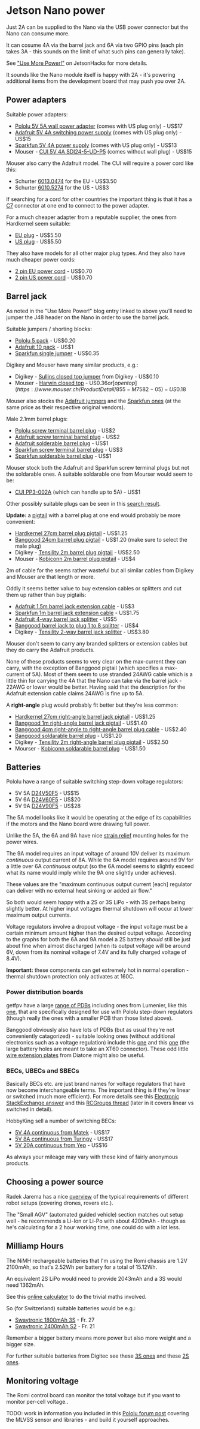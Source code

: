 Jetson Nano power
=================

Just 2A can be supplied to the Nano via the USB power connector but the Nano can consume more.

It can cosume 4A via the barrel jack and 6A via two GPIO pins (each pin takes 3A - this sounds on the limit of what such pins can generally take).

See ["Use More Power!"](https://www.jetsonhacks.com/2019/04/10/jetson-nano-use-more-power/) on JetsonHacks for more details.

It sounds like the Nano module itself is happy with 2A - it's powering additional items from the development board that may push you over 2A.

Power adapters
--------------

Suitable power adapters:

* [Pololu 5V 5A wall power adapter](https://www.pololu.com/product/1462) (comes with US plug only) - US$17
* [Adafruit 5V 4A switching power supply](https://www.adafruit.com/product/1466) (comes with US plug only) - US$15
* [Sparkfun 5V 4A power supply](https://www.sparkfun.com/products/15352) (comes with US plug only) - US$13
* Mouser - [CUI 5V 4A SDI24-5-UD-P5](https://www.mouser.ch/ProductDetail/490-SDI24-5-UD-P5) (comes without wall plug) - US$15

Mouser also carry the Adafruit model. The CUI will require a power cord like this:

* Schurter [6013.0474](https://www.mouser.ch/ProductDetail/693-6013.0474) for the EU - US$3.50
* Schurter [6010.5274](https://www.mouser.ch/ProductDetail/693-6010.5274) for the US - US$3

If searching for a cord for other countries the important thing is that it has a [C7](https://en.wikipedia.org/wiki/IEC_60320#C7/C8_coupler) connector at one end to connect to the power adapter.

For a much cheaper adapter from a reputable supplier, the ones from Hardkernel seem suitable:

* [EU plug](https://www.hardkernel.com/shop/5v-4a-power-supply-eu-plug-2/) - US$5.50
* [US plug](https://www.hardkernel.com/shop/5v-4a-power-supply-us-plug-2/) - US$5.50

They also have models for all other major plug types. And they also have much cheaper power cords:

* [2 pin EU power cord](https://www.hardkernel.com/shop/2pin-eu-power-cord/) - US$0.70
* [2 pin US power cord](https://www.hardkernel.com/shop/2pin-us-power-cord/) - US$0.70

Barrel jack
-----------

As noted in the "Use More Power!" blog entry linked to above you'll need to jumper the J48 header on the Nano in order to use the barrel jack.

Suitable jumpers / shorting blocks:

* [Pololu 5 pack](https://www.pololu.com/product/970) - US$0.20
* [Adafruit 10 pack](https://www.adafruit.com/product/3525) - US$1
* [Sparkfun single jumper](https://www.sparkfun.com/products/9044) - US$0.35

Digikey and Mouser have many similar products, e.g.:

* Digikey - [Sullins closed top jumper](https://www.digikey.com/product-detail/en/sullins-connector-solutions/SPC02SYAN/S9001-ND/76375) from Digikey - US$0.10
* Mouser - [Harwin closed top](https://www.mouser.ch/ProductDetail/855-M7686-05) - US$0.36 or [open top](https://www.mouser.ch/ProductDetail/855-M7582-05) - US$0.18

Mouser also stocks the [Adafruit jumpers](https://www.mouser.ch/ProductDetail/485-3525) and the [Sparkfun ones](https://www.mouser.ch/ProductDetail/474-PRT-09044) (at the same price as their respective original vendors).

Male 2.1mm barrel plugs:

* [Pololu screw terminal barrel plug](https://www.pololu.com/product/2448) - US$2
* [Adafruit screw terminal barrel plug](https://www.adafruit.com/product/369) - US$2
* [Adafruit solderable barrel plug](https://www.adafruit.com/product/3310) - US$1
* [Sparkfun screw terminal barrel plug](https://www.sparkfun.com/products/10287) - US$3
* [Sparkfun solderable barrel plug](https://www.sparkfun.com/products/11476) - US$1

Mouser stock both the Adafruit and Sparkfun screw terminal plugs but not the soldarable ones. A suitable soldarable one from Mourser would seem to be:

* [CUI PP3-002A](https://www.mouser.ch/ProductDetail/490-PP3-002A) (which can handle up to 5A) - US$1

Other possibly suitable plugs can be seen in this [search result](https://www.mouser.ch/Connectors/Power-Connectors/DC-Power-Connectors/_/N-axittZ1yzvvqx?P=1z0x8ggZ1z0x878Z1z0x8glZ1z0wxf2Z1z0wxfcZ1z0vlpqZ1z0xbxo&Ns=Pricing|0).

**Update:** a [pigtail](https://www.computerlanguage.com/results.php?definition=pigtail) with a barrel plug at one end would probably be more convenient:

* [Hardkernel 27cm barrel plug pigtail](https://www.hardkernel.com/shop/dc-plug-cable-assembly-5-5mm/) - US$1.25
* [Banggood 24cm barrel plug pigtail](https://www.banggood.com/DC12V-MaleFemale-Power-Supply-Jack-Connector-Cable-Plug-Cord-Wire-5_5mm-x-2_1mm-p-1182642.html) - US$1.20 (make sure to select the male plug)
* Digikey - [Tensility 2m barrel plug pigtail](https://www.digikey.com/product-detail/en/tensility-international-corp/CA-2185/CP-2185-ND/568576) - US$2.50
* Mouser - [Kobiconn 2m barrel plug pigtail](https://www.mouser.ch/ProductDetail/172-7443-E) - US$4

2m of cable for the seems rather wasteful but all similar cables from Digikey and Mouser are that length or more.

Oddly it seems better value to buy extension cables or splitters and cut them up rather than buy pigtails:

* [Adafruit 1.5m barrel jack extension cable](https://www.adafruit.com/product/327) - US$3
* [Sparkfun 1m barrel jack extension cable](https://www.sparkfun.com/products/11706) - US$1.75
* [Adafruit 4-way barrel jack splitter](https://www.adafruit.com/product/1352) - US$5
* [Banggood barrel jack to plug 1 to 8 splitter](https://www.banggood.com/5_5-x-2_1mm-Female-To-Male-Plug-DC-Splitter-Connector-For-LED-Lighting-p-975267.html) - US$4
* Digikey - [Tensility 2-way barrel jack splitter](https://www.digikey.com/product-detail/en/tensility-international-corp/10-02743/839-1476-ND/8753166) - US$3.80

Mouser don't seem to carry any branded splitters or extension cables but they do carry the Adafruit products.

None of these products seems to very clear on the max-current they can carry, with the exception of Banggood pigtail (which specifies a max-current of 5A). Most of them seem to use stranded 24AWG cable which is a little thin for carrying the 4A that the Nano can take via the barrel jack - 22AWG or lower would be better. Having said that the description for the Adafruit extension cable claims 24AWG is fine up to 5A.

A **right-angle** plug would probably fit better but they're less common:

* [Hardkernel 27cm right-angle barrel jack pigtail](https://www.hardkernel.com/shop/dc-plug-cable-assembly-5-5mm-l-type/) - US$1.25
* [Banggood 1m right-angle barrel jack pigtail](https://www.banggood.com/DC-1m-5_52_1mm-22AWG-L-Shape-Male-Power-Extension-Cable-Wire-p-1364243.html) - US$1.40
* [Banggood 4cm right-angle to right-angle barrel plug cable](https://www.banggood.com/DC-Tip-Power-Plug-Jack-Connector-Dual-5_5-x-2_1mm-Male-Right-Angle-Cord-Cable-p-1161332.html) - US$2.40
* [Banggood soldarable barrel plug](https://www.banggood.com/2_5x5_5mm-Right-Angle-L-90-Male-Plug-Jack-DC-Power-Tip-Socket-Connector-Adapter-p-1023090.html) - US$1.20
* Digikey - [Tensility 2m right-angle barrel plug pigtail](https://www.digikey.com/product-detail/en/tensility-international-corp/CA-2189/CP-2189-ND/568580) - US$2.50
* Mourser - [Kobiconn soldarable barrel plug](https://www.mouser.ch/ProductDetail/173-5521TIP-EX) - US$1.50


Batteries
---------

Pololu have a range of suitable switching step-down voltage regulators:

* 5V 5A [D24V50F5](https://www.pololu.com/product/2851) - US$15
* 5V 6A [D24V60F5](https://www.pololu.com/product/2865) - US$20
* 5V 9A [D24V90F5](https://www.pololu.com/product/2866) - US$28

The 5A model looks like it would be operating at the edge of its capabilities if the motors and the Nano board were drawing full power.

Unlike the 5A, the 6A and 9A have nice [strain relief](https://a.pololu-files.com/picture/0J5818.1200.jpg?ada7981fba447658ea0884e2f7c9ef31) mounting holes for the power wires.

The 9A model requires an input voltage of around 10V  deliver its maximum _continuous_ output current of 8A. While the 6A model requires around 9V for a little over 6A _continuous_ output (so the 6A model seems to slightly exceed what its name would imply while the 9A one slightly under achieves).

These values are the "maximum continuous output current [each] regulator can deliver with no external heat sinking or added air flow."

So both would seem happy with a 2S or 3S LiPo - with 3S perhaps being slightly better. At higher input voltages thermal shutdown will occur at lower maximum output currents.

Voltage regulators involve a dropout voltage - the input voltage must be a certain minimum amount higher than the desired output voltage. According to the graphs for both the 6A and 9A model a 2S battery _should_ still be just about fine when almost discharged (when its output voltage will be around 6V, down from its nominal voltage of 7.4V and its fully charged voltage of 8.4V).

**Important:** these components can get extremely hot in normal operation - thermal shutdown protection only activates at 160C.

### Power distribution boards

getfpv have a large [range of PDBs](https://www.getfpv.com/electronics/power-distribution-boards-pdb.html?dir=asc&order=price) including ones from Lumenier, like this [one](https://www.getfpv.com/lumenier-4power-mini-pdb.html), that are specifically designed for use with Pololu step-down regulators (though really the ones with a smaller PCB than those listed above).

Banggood obviously also have lots of PDBs (but as usual they're not conveniently catagorized) - suitable looking ones (without additional electronics such as a voltage regulation) include this [one](https://www.banggood.com/30x30-35x35-PCB-ESC-Power-Distribution-Board-For-MINI-Quadcopter-Multicopter-p-984686.html) and this [one](https://www.banggood.com/Martian-Mini-PDB-Power-Distribution-Board-for-Martian-I-II-III-Frame-Kit-p-1081695.html) (the large battery holes are meant to take an XT60 connector). These odd little [wire extension plates](https://www.banggood.com/12-PCS-Diatone-40A-Brushless-Motor-Wire-Extension-Plate-For-RC-Drone-FPV-Racing-Multi-Rotor-p-1334388.html) from Diatone might also be useful.

### BECs, UBECs and SBECs

Basically BECs etc. are just brand names for voltage regulators that have now become interchangeable terms. The important thing is if they're linear or switched (much more efficient). For more details see this [Electronic StackExchange answer](https://electronics.stackexchange.com/a/8370/27099) and this [RCGroups thread](https://www.rcgroups.com/forums/showthread.php?1222157-Sbec-ubec-bec-whats-the-difference) (later in it covers linear vs switched in detail).

HobbyKing sell a number of switching BECs:

* [5V 4A continuous from Matek](https://hobbyking.com/en_us/ubec-duo-4a-5-12v-4a-5v.html) - US$17
* [5V 8A continuous from Turingy](https://hobbyking.com/en_us/turnigy-8-15a-ubec-for-lipoly.html) - US$17
* [5V 20A continuous from Yep](https://hobbyking.com/en_us/yep-20a-hv-2-12s-sbec-w-selectable-voltage-output.html) - US$16

As always your mileage may vary with these kind of fairly anonymous products.

Choosing a power source
-----------------------

Radek Jarema has a nice [overview](https://medium.com/husarion-blog/batteries-choose-the-right-power-source-for-your-robot-5417a3ec19ca) of the typical requirements of different robot setups (covering drones, rovers etc.).

The "Small AGV" (automated guided vehicle) section matches out setup well - he recommends a Li-Ion or Li-Po with about 4200mAh - though as he's calculating for a 2 hour working time, one could do with a lot less.

Milliamp Hours
--------------

The NiMH rechargeable batteries that I'm using the Romi chassis are 1.2V 2100mAh, so that's 2.52Wh per battery for a total of 15.12Wh.

An equivalent 2S LiPo would need to provide 2043mAh and a 3S would need 1362mAh.

See this [online calculator](https://milliamps-watts.appspot.com/) to do the trivial maths involved.

So (for Switzerland) suitable batteries would be e.g.:

* [Swaytronic 1800mAh 3S](https://www.galaxus.ch/de/s5/product/swaytronic-akku-3s-lipo-1110v-1800mah-rc-akku-8614029) - Fr. 27
* [Swaytronic 2400mAh S2](https://www.galaxus.ch/de/s5/product/swaytronic-akku-lipo-740v-2400mah-rc-akku-3518831) - Fr. 21

Remember a bigger battery means more power but also more weight and a bigger size.

For further suitable batteries from Digitec see these [3S ones](https://www.galaxus.ch/de/s5/producttype/rc-akku-679?tagIds=760&opt=v23-2002%3A11.1%7Cv23-230%3A1.4%7Cv23-230%3A1.45%7Cv23-230%3A1.6%7Cv23-230%3A1.65%7Cv23-230%3A1.7%7Cv23-230%3A1.8%7Cv23-230%3A1.9%7Cv23-230%3A1.95%7Cv23-230%3A2%7Cv23-230%3A2.1%7Cv23-230%3A2.2%7Cv23-230%3A2.4%7Cv23-230%3A2.3%7Cv23-230%3A2.5%7Cv23-230%3A2.7%7Cv23-230%3A3.1%7Cv23-230%3A3.2%7Cv23-230%3A2.8%7Cv23-230%3A3.3&pdo=23-19063%3A353839&so=5) and these [2S ones](https://www.galaxus.ch/de/s5/producttype/rc-akku-679?tagIds=760&opt=v23-2002%3A7.4%7Cv23-230%3A3%7Cv23-230%3A2.6%7Cv23-230%3A2.4%7Cv23-230%3A2.2&so=5&pdo=23-19063%3A353839).

Monitoring voltage
------------------

The Romi control board can monitor the total voltage but if you want to monitor per-cell voltage..

TODO: work in information you included in this [Pololu forum post](https://forum.pololu.com/t/monitoring-a-lipo-batterys-balance-connector/17294) covering the MLVSS sensor and libraries - and build it yourself approaches.
